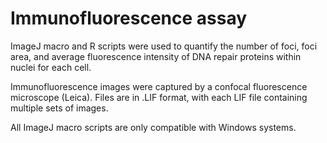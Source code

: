 Immunofluorescence assay
=============================
ImageJ macro and R scripts were used to quantify the number of foci, foci area, and average fluorescence intensity of DNA repair proteins within nuclei for each cell.

Immunofluorescence images were captured by a confocal fluorescence microscope (Leica). Files are in .LIF format, with each LIF file containing multiple sets of images.

All ImageJ macro scripts are only compatible with Windows systems.
